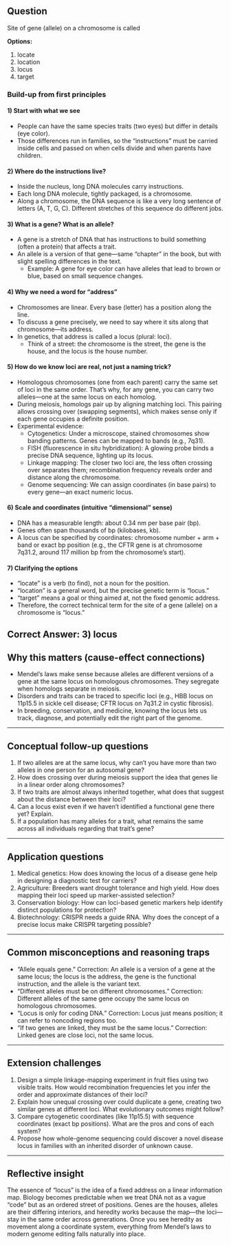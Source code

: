 ## Question
Site of gene (allele) on a chromosome is called

**Options:**

1. locate
2. location
3. locus
4. target


### Build-up from first principles

#### 1) Start with what we see
- People can have the same species traits (two eyes) but differ in details (eye color).
- Those differences run in families, so the “instructions” must be carried inside cells and passed on when cells divide and when parents have children.

#### 2) Where do the instructions live?
- Inside the nucleus, long DNA molecules carry instructions.
- Each long DNA molecule, tightly packaged, is a chromosome.
- Along a chromosome, the DNA sequence is like a very long sentence of letters (A, T, G, C). Different stretches of this sequence do different jobs.

#### 3) What is a gene? What is an allele?
- A gene is a stretch of DNA that has instructions to build something (often a protein) that affects a trait.
- An allele is a version of that gene—same “chapter” in the book, but with slight spelling differences in the text.
  - Example: A gene for eye color can have alleles that lead to brown or blue, based on small sequence changes.

#### 4) Why we need a word for “address”
- Chromosomes are linear. Every base (letter) has a position along the line.
- To discuss a gene precisely, we need to say where it sits along that chromosome—its address.
- In genetics, that address is called a locus (plural: loci).
  - Think of a street: the chromosome is the street, the gene is the house, and the locus is the house number.

#### 5) How do we know loci are real, not just a naming trick?
- Homologous chromosomes (one from each parent) carry the same set of loci in the same order. That’s why, for any gene, you can carry two alleles—one at the same locus on each homolog.
- During meiosis, homologs pair up by aligning matching loci. This pairing allows crossing over (swapping segments), which makes sense only if each gene occupies a definite position.
- Experimental evidence:
  - Cytogenetics: Under a microscope, stained chromosomes show banding patterns. Genes can be mapped to bands (e.g., 7q31).
  - FISH (fluorescence in situ hybridization): A glowing probe binds a precise DNA sequence, lighting up its locus.
  - Linkage mapping: The closer two loci are, the less often crossing over separates them; recombination frequency reveals order and distance along the chromosome.
  - Genome sequencing: We can assign coordinates (in base pairs) to every gene—an exact numeric locus.

#### 6) Scale and coordinates (intuitive “dimensional” sense)
- DNA has a measurable length: about 0.34 nm per base pair (bp).
- Genes often span thousands of bp (kilobases, kb).
- A locus can be specified by coordinates: chromosome number + arm + band or exact bp position (e.g., the CFTR gene is at chromosome 7q31.2, around 117 million bp from the chromosome’s start).

#### 7) Clarifying the options
- “locate” is a verb (to find), not a noun for the position.
- “location” is a general word, but the precise genetic term is “locus.”
- “target” means a goal or thing aimed at, not the fixed genomic address.
- Therefore, the correct technical term for the site of a gene (allele) on a chromosome is “locus.”

Correct Answer: 3) locus
---

## Why this matters (cause-effect connections)
- Mendel’s laws make sense because alleles are different versions of a gene at the same locus on homologous chromosomes. They segregate when homologs separate in meiosis.
- Disorders and traits can be traced to specific loci (e.g., HBB locus on 11p15.5 in sickle cell disease; CFTR locus on 7q31.2 in cystic fibrosis).
- In breeding, conservation, and medicine, knowing the locus lets us track, diagnose, and potentially edit the right part of the genome.

---

## Conceptual follow-up questions
1. If two alleles are at the same locus, why can’t you have more than two alleles in one person for an autosomal gene?
2. How does crossing over during meiosis support the idea that genes lie in a linear order along chromosomes?
3. If two traits are almost always inherited together, what does that suggest about the distance between their loci?
4. Can a locus exist even if we haven’t identified a functional gene there yet? Explain.
5. If a population has many alleles for a trait, what remains the same across all individuals regarding that trait’s gene?

---

## Application questions
1. Medical genetics: How does knowing the locus of a disease gene help in designing a diagnostic test for carriers?
2. Agriculture: Breeders want drought tolerance and high yield. How does mapping their loci speed up marker-assisted selection?
3. Conservation biology: How can loci-based genetic markers help identify distinct populations for protection?
4. Biotechnology: CRISPR needs a guide RNA. Why does the concept of a precise locus make CRISPR targeting possible?

---

## Common misconceptions and reasoning traps
- “Allele equals gene.” Correction: An allele is a version of a gene at the same locus; the locus is the address, the gene is the functional instruction, and the allele is the variant text.
- “Different alleles must be on different chromosomes.” Correction: Different alleles of the same gene occupy the same locus on homologous chromosomes.
- “Locus is only for coding DNA.” Correction: Locus just means position; it can refer to noncoding regions too.
- “If two genes are linked, they must be the same locus.” Correction: Linked genes are close loci, not the same locus.

---

## Extension challenges
1. Design a simple linkage-mapping experiment in fruit flies using two visible traits. How would recombination frequencies let you infer the order and approximate distances of their loci?
2. Explain how unequal crossing over could duplicate a gene, creating two similar genes at different loci. What evolutionary outcomes might follow?
3. Compare cytogenetic coordinates (like 11p15.5) with sequence coordinates (exact bp positions). What are the pros and cons of each system?
4. Propose how whole-genome sequencing could discover a novel disease locus in families with an inherited disorder of unknown cause.

---

## Reflective insight
The essence of “locus” is the idea of a fixed address on a linear information map. Biology becomes predictable when we treat DNA not as a vague “code” but as an ordered street of positions. Genes are the houses, alleles are their differing interiors, and heredity works because the map—the loci—stay in the same order across generations. Once you see heredity as movement along a coordinate system, everything from Mendel’s laws to modern genome editing falls naturally into place.